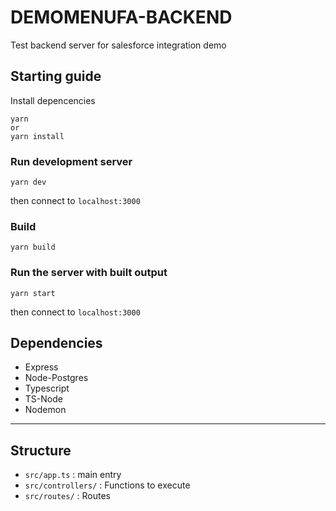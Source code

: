 # DEMOMENUFA-BACKEND

Test backend server for salesforce integration demo

## Starting guide

Install depencencies

```console
yarn
or
yarn install
```

### Run development server

```console
yarn dev
```

then connect to `localhost:3000`

### Build

```console
yarn build
```

### Run the server with built output

```console
yarn start
```

then connect to `localhost:3000`

## Dependencies

- Express
- Node-Postgres
- Typescript
- TS-Node
- Nodemon

---

## Structure

- `src/app.ts` : main entry
- `src/controllers/` : Functions to execute
- `src/routes/` : Routes

